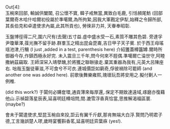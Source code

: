 <div class="jp-OutputPrompt jp-OutputArea-prompt">Out[4]:</div>
<style> span.delete {color: #32a852; background-color: lavender; font-size: 150%; margin: 0 3px; border: 1px solid #808080; line-height: 1.5; padding: 2px;} span.insert {color: #e02427; background-color: lavender; font-size: 150%; margin: 0 3px; border: 1px solid #808080; line-height: 1.5; padding: 2px;} span.parenthesis {color: #324ea8; font-size: 100%; margin: 0 3px;} </style>玉椀來回部, 輸誠供闔閶, 召公懷不寶, 韓子戒無當,異致白毛鹿, 引恬頳尾魴 (回部葉爾奇木哈什哈爾初役屬於準噶爾,為所拘縶,因我大軍戡定伊犁,始釋之令歸所部,其長伯克和卓遣使求內屬,此其所貢也), 勞徠非力并, 天眷奉昭彰.

玉盤博徑得二尺,圍六尺有(去聲)五寸益.虛中盛水受一石,素質不雕其色碧. 旁達孚尹瓊華澤,葆光撫不留手跡.群羣玉之精出昆侖菎崙,吉日甲子天子賓. 於于西王母瑤瑶池津,行觴 (I just ,added in a test, parenthesis here) 介紹簠蓋樽簋罇.爾時所御器今存,作鎮西極永好完. 未入震旦三千年,問今何來不脛偶.準噶爾亡淪世守,阿睦撒納茲竊取. 王師深罙入靖孽醜,於將獲之聯聮猭走.棄其重器為我有,元英大呂陳座右. 咄哉玉盤徒華滋,不可食兮不可衣.連城價詎如窮奇,俘彼禍除可罷師 (and another one was added here). 前歌後舞樂雍熙,瑰瓌玩吾將安用之.擬付剿人一例椎.

(did this work?) 于闐何必購奩環,通貢薄來每厚還,.保定不期致達遠域,琢磨亦復藉他山.示禎碧落星辰表,延喜明廷樽俎問,間.漉雪浮香真恰當,思推解渴福區寰. (maybe?)

會未于闐遣使求,堅昆玉椀自來投,詎云有翼千斤獻,那肯無端大白浮.賢問乃明君子德,工言幾誤楚人璆,歲時宴饗斟香茗,延喜明廷弈葉庥 (yes!).
